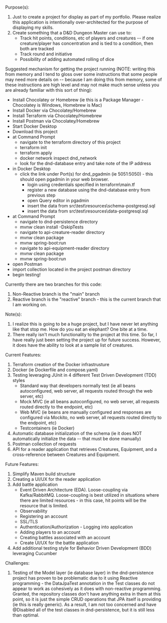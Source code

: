 Purpose(s):
1) Just to create a project for display as part of my portfolio. Please realize this application is intentionally over-architected for the purpose of displaying my skills.
2) Create something that a D&D Dungeon Master can use to:
    - Track hit points, conditions, etc of players and creatures -- if one creature/player has concentration and is tied to a condition, then both are tracked
    - Track round and initiative
    - Possibility of adding automated rolling of dice

Suggested mechanism for getting the project running (NOTE: writing this from memory and I tend to gloss over some instructions that some people may need more details on -- because I am doing this from memory, some of these instructions are high level and may not make much sense unless you are already familiar with this sort of thing):
- Install Chocolatey or Homebrew (ie this is a Package Manager - Chocolatey is Windows, Homebrew is Mac)
- Install Docker via Chocolatey/Homebrew
- Install Terraform via Chocolatey/Homebrew
- Install Postman via Chocolatey/Homebrew
- Start Docker Desktop
- Download this project
- at Command Prompt
	- navigate to the terraform directory of this project
	- terraform init
	- terraform apply
	- docker network inspect dnd_network
	- look for the dnd-database entry and take note of the IP address
- in Docker Desktop
	- click the link under Port(s) for dnd_pgadmin (ie 5051:5050) - this should open pgadmin in your web browser.
		- login using credentials specified in terraform\main.tf
		- register a new database using the dnd-database entry from previous step
		- open Query editor in pgadmin
		- insert the data from src\test\resources\schema-postgresql.sql
		- insert the data from src\test\resources\data-postgresql.sql
- at Command Prompt
	- navigate to dnd-persistence directory
	- mvnw clean install -DskipTests
	- navigate to api-creature-reader directory
	- mvnw clean package
	- mvnw spring-boot:run
	- navigate to api-equipment-reader directory
	- mvnw clean package
	- mvnw spring-boot:run
- open Postman
- import collection located in the project postman directory
- begin testing!

Currently there are two branches for this code:
1) Non-Reactive branch is the "main" branch
2) Reactive branch is the "reactive" branch - this is the current branch that I am working on.

Note(s):
1) I realize this is going to be a huge project, but I have never let anything like that stop me.  How do you eat an elephant? One bite at a time.
2) There really isn't much functionality to the project at this time.  So far, I have really just been setting the project up for future success.  However, it does have the ability to look at a sample list of creatures.

Current Features:
1) Terraform creation of the Docker infrastrusture
2) Docker (ie Dockerfile and compose.yaml)
3) Testing leveraging JUnit in 4 different Test Driven Development (TDD) styles
  	- Standard way that developers normally test (ie all beans autoconfigured, web server, all requests routed through the web server, etc)
  	- Mock MVC (ie all beans autoconfigured, no web server, all requests routed directly to the endpoint, etc)
  	- Web MVC (ie beans are manually configured and responses are configured via Mockito, no web server, all requests routed directly to the endpoint, etc)
  	- Testcontainers (ie Docker)
4) Automatic database initialization of the schema (ie it does NOT automatically initialize the data -- that must be done manually)
5) Postman collection of requests
6) API for a reader application that retrieves Creatures, Equipment, and a cross-reference between Creatures and Equipment.

Future Features:
1) Simplify Maven build structure
1) Creating a UI/UX for the reader application
2) Add battle application
	- Event Driven Architecture (EDA). Loose-coupling via Kafka/RabbitMQ. Loose-coupling is best utilized in situations where there are limited resources - in this case, hit points will be the resource that is limited.
	- Observability
	- Registering an account
	- SSL/TLS
	- Authentication/Authorization - Logging into application
	- Adding players to an account
	- Creating battles associated with an account
	- Create UI/UX for the battle application
3) Add additional testing style for Behavior Driven Development (BDD) leveraging Cucumber

Challenges:
1) Testing of the Model layer (ie database layer) in the dnd-persistence project has proven to be problematic due to it using Reactive programming - the DataJpaTest annotation in the Test classes do not appear to work as cohesively as it does with non-reactive programming.  Granted, the repository classes don't have anything extra in them at this point, so it is just the simple CRUD operations that JPA itself is providing (ie this is really generic).  As a result, I am not too concerned and have @Disabled all of the test classes in dnd-persistence, but it is still less than optimal.